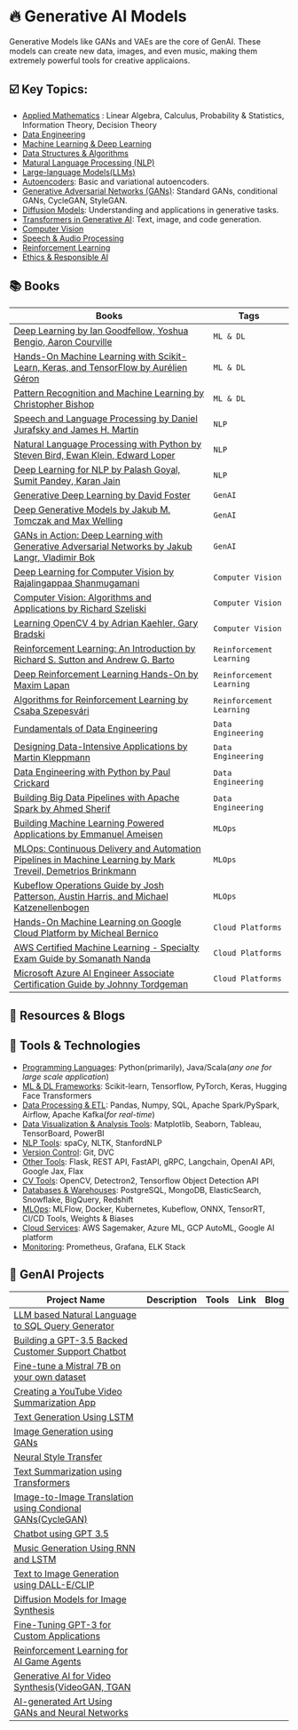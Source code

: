 # 🔥 Generative AI Models

Generative Models like GANs and VAEs are the core of GenAI. These models can create new data, images, and even music, making them extremely powerful tools for creative applicaions.

## ☑️ Key Topics:

- [Applied Mathematics]() : Linear Algebra, Calculus, Probability & Statistics, Information Theory, Decision Theory
- [Data Engineering]()
- [Machine Learning & Deep Learning]()
- [Data Structures & Algorithms]()
- [Matural Language Processing (NLP)]()
- [Large-language Models(LLMs)]()
- [Autoencoders](): Basic and variational autoencoders.
- [Generative Adversarial Networks (GANs)](): Standard GANs, conditional GANs, CycleGAN, StyleGAN.
- [Diffusion Models](): Understanding and applications in generative tasks.
- [Transformers in Generative AI](): Text, image, and code generation.
- [Computer Vision]()
- [Speech & Audio Processing]()
- [Reinforcement Learning]()
- [Ethics & Responsible AI]()

## 📚 Books

| Books | Tags | 
| ----------|------|
| [Deep Learning by Ian Goodfellow, Yoshua Bengio, Aaron Courville]() | `ML & DL`
| [Hands-On Machine Learning with Scikit-Learn, Keras, and TensorFlow by Aurélien Géron]() | `ML & DL`
| [Pattern Recognition and Machine Learning by Christopher Bishop]() | `ML & DL`
| [Speech and Language Processing by Daniel Jurafsky and James H. Martin]() | `NLP`
| [Natural Language Processing with Python by Steven Bird, Ewan Klein, Edward Loper]() | `NLP`
| [Deep Learning for NLP by Palash Goyal, Sumit Pandey, Karan Jain]() | `NLP`
| [Generative Deep Learning by David Foster]() | `GenAI`
| [Deep Generative Models by Jakub M. Tomczak and Max Welling]() | `GenAI`
| [GANs in Action: Deep Learning with Generative Adversarial Networks by Jakub Langr, Vladimir Bok]() | `GenAI`
| [Deep Learning for Computer Vision by Rajalingappaa Shanmugamani]() | `Computer Vision` |
| [Computer Vision: Algorithms and Applications by Richard Szeliski]() | `Computer Vision` |
| [Learning OpenCV 4 by Adrian Kaehler, Gary Bradski]() | `Computer Vision` |
| [Reinforcement Learning: An Introduction by Richard S. Sutton and Andrew G. Barto]() | `Reinforcement Learning` |
| [Deep Reinforcement Learning Hands-On by Maxim Lapan]() | `Reinforcement Learning` |
| [Algorithms for Reinforcement Learning by Csaba Szepesvári]() | `Reinforcement Learning` |
| [Fundamentals of Data Engineering]() | `Data Engineering` |
| [Designing Data-Intensive Applications by Martin Kleppmann]() | `Data Engineering` |
| [Data Engineering with Python by Paul Crickard]() | `Data Engineering` |
| [Building Big Data Pipelines with Apache Spark by Ahmed Sherif]() | `Data Engineering` |
| [Building Machine Learning Powered Applications by Emmanuel Ameisen]() | `MLOps`
| [MLOps: Continuous Delivery and Automation Pipelines in Machine Learning by Mark Treveil, Demetrios Brinkmann]() | `MLOps`
| [Kubeflow Operations Guide by Josh Patterson, Austin Harris, and Michael Katzenellenbogen]() | `MLOps`
| [Hands-On Machine Learning on Google Cloud Platform by Micheal Bernico]() | `Cloud Platforms`
|	[AWS Certified Machine Learning - Specialty Exam Guide by Somanath Nanda]() | `Cloud Platforms`
| [Microsoft Azure AI Engineer Associate Certification Guide by Johnny Tordgeman]() | `Cloud Platforms`





## 📎 Resources & Blogs





## 🧰 Tools & Technologies

- [Programming Languages](): Python(primarily), Java/Scala(*any one for large scale application*)
- [ML & DL Frameworks](): Scikit-learn, Tensorflow, PyTorch, Keras, Hugging Face Transformers
- [Data Processing & ETL](): Pandas, Numpy, SQL, Apache Spark/PySpark, Airflow, Apache Kafka(*for real-time*)
- [Data Visualization & Analysis Tools](): Matplotlib, Seaborn, Tableau, TensorBoard, PowerBI
- [NLP Tools](): spaCy, NLTK, StanfordNLP
- [Version Control](): Git, DVC
- [Other Tools](): Flask, REST API, FastAPI, gRPC, Langchain, OpenAI API, Google Jax, Flax
- [CV Tools](): OpenCV, Detectron2, Tensorflow Object Detection API
- [Databases & Warehouses](): PostgreSQL, MongoDB, ElasticSearch, Snowflake, BigQuery, Redshift
- [MLOps](): MLFlow, Docker, Kubernetes, Kubeflow, ONNX, TensorRT, CI/CD Tools, Weights & Biases
- [Cloud Services](): AWS Sagemaker, Azure ML, GCP AutoML, Google AI platform
- [Monitoring](): Prometheus, Grafana, ELK Stack


## 🧭 GenAI Projects 

| Project Name | Description | Tools | Link | Blog |
| -------------|-------------|------|--------|-----|
| [LLM based Natural Language to SQL Query Generator]() 
| [Building a GPT-3.5 Backed Customer Support Chatbot]() 
| [Fine-tune a Mistral 7B on your own dataset]() 
| [Creating a YouTube Video Summarization App]()
| [Text Generation Using LSTM]() | 
| [Image Generation using GANs]() |
| [Neural Style Transfer]() 
| [Text Summarization using Transformers]() |
| [Image-to-Image Translation using Condional GANs(CycleGAN)]() 
| [Chatbot using GPT 3.5]() 
| [Music Generation Using RNN and LSTM]() 
| [Text to Image Generation using DALL-E/CLIP]() 
| [Diffusion Models for Image Synthesis]() 
| [Fine-Tuning GPT-3 for Custom Applications]() 
| [Reinforcement Learning for AI Game Agents]() 
| [Generative AI for Video Synthesis(VideoGAN, TGAN]() 
| [AI-generated Art Using GANs and Neural Networks]()





